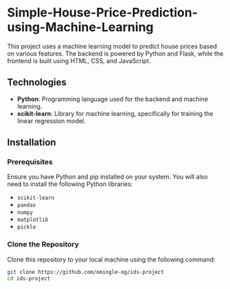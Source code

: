 # Simple-House-Price-Prediction-using-Machine-Learning

This project uses a machine learning model to predict house prices based on various features. The backend is powered by Python and Flask, while the frontend is built using HTML, CSS, and JavaScript.

## Technologies

- **Python**: Programming language used for the backend and machine learning.
- **scikit-learn**: Library for machine learning, specifically for training the linear regression model.

## Installation

### Prerequisites

Ensure you have Python and pip installed on your system. You will also need to install the following Python libraries:


- `scikit-learn`
- `pandas`
- `numpy`
- `matplotlib`
- `pickle`

### Clone the Repository

Clone this repository to your local machine using the following command:

```bash
git clone https://github.com/omingle-og/ids-project
cd ids-project
```

